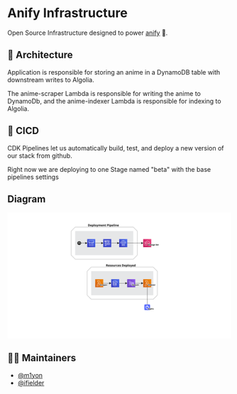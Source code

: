 # Anify Infrastructure

Open Source Infrastructure designed to power [anify](https://github.com/anify-app/anify) 🔋.

## 📝 Architecture

Application is responsible for storing an anime in a DynamoDB table with downstream writes to Algolia.

The anime-scraper Lambda is responsible for writing the anime to DynamoDb, and the anime-indexer Lambda is responsible for indexing to Algolia.

## 🛫 CICD

CDK Pipelines let us automatically build, test, and deploy a new version of our stack from github.

Right now we are deploying to one Stage named "beta" with the base pipelines settings

## Diagram

![Architecture](./content/architecture.png)

## 👨‍💻 Maintainers

- [@m1yon](https://github.com/m1yon)
- [@ifielder](https://github.com/ifielder)
